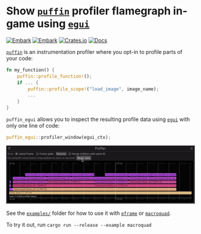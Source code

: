 # Show [`puffin`](https://github.com/EmbarkStudios/puffin/) profiler flamegraph in-game using [`egui`](https://github.com/emilk/egui)

[![Embark](https://img.shields.io/badge/embark-open%20source-blueviolet.svg)](https://embark.dev)
[![Embark](https://img.shields.io/badge/discord-ark-%237289da.svg?logo=discord)](https://discord.gg/dAuKfZS)
[![Crates.io](https://img.shields.io/crates/v/puffin_egui.svg)](https://crates.io/crates/puffin_egui)
[![Docs](https://docs.rs/puffin_egui/badge.svg)](https://docs.rs/puffin_egui)

[`puffin`](https://github.com/EmbarkStudios/puffin/) is an instrumentation profiler where you opt-in to profile parts of your code:

``` rust
fn my_function() {
    puffin::profile_function!();
    if ... {
        puffin::profile_scope!("load_image", image_name);
        ...
    }
}
```

`puffin_egui` allows you to inspect the resulting profile data using [`egui`](https://github.com/emilk/egui) with only one line of code:

``` rust
puffin_egui::profiler_window(egui_ctx);
```

<img src="../puffin_egui.gif">

See the [`examples/`](examples/) folder for how to use it with [`eframe`](https://docs.rs/eframe) or [`macroquad`](https://github.com/not-fl3/macroquad).

To try it out, run `cargo run --release --example macroquad`

